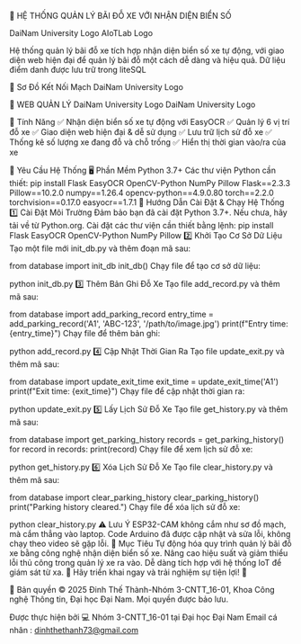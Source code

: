 🚗 HỆ THỐNG QUẢN LÝ BÃI ĐỖ XE VỚI NHẬN DIỆN BIỂN SỐ

DaiNam University Logo AIoTLab Logo

Hệ thống quản lý bãi đỗ xe tích hợp nhận diện biển số xe tự động, với giao diện web hiện đại để quản lý bãi đỗ một cách dễ dàng và hiệu quả. Dữ liệu điểm danh được lưu trữ trong liteSQL

🌟 Sơ Đồ Kết Nối Mạch
DaiNam University Logo

🌟 WEB QUẢN LÝ
DaiNam University Logo DaiNam University Logo

🌟 Tính Năng
✅ Nhận diện biển số xe tự động với EasyOCR
✅ Quản lý 6 vị trí đỗ xe
✅ Giao diện web hiện đại & dễ sử dụng
✅ Lưu trữ lịch sử đỗ xe
✅ Thống kê số lượng xe đang đỗ và chỗ trống
✅ Hiển thị thời gian vào/ra của xe

📌 Yêu Cầu Hệ Thống
🖥️ Phần Mềm
Python 3.7+
Các thư viện Python cần thiết:
pip install Flask EasyOCR OpenCV-Python NumPy Pillow
Flask==2.3.3
Pillow==10.2.0
numpy==1.26.4
opencv-python==4.9.0.80
torch==2.2.0
torchvision==0.17.0
easyocr==1.7.1 
🚀 Hướng Dẫn Cài Đặt & Chạy Hệ Thống
1️⃣ Cài Đặt Môi Trường
Đảm bảo bạn đã cài đặt Python 3.7+. Nếu chưa, hãy tải về từ Python.org.
Cài đặt các thư viện cần thiết bằng lệnh:
pip install Flask EasyOCR OpenCV-Python NumPy Pillow
2️⃣ Khởi Tạo Cơ Sở Dữ Liệu
Tạo một file mới init_db.py và thêm đoạn mã sau:

from database import init_db
init_db()
Chạy file để tạo cơ sở dữ liệu:

python init_db.py
3️⃣ Thêm Bản Ghi Đỗ Xe
Tạo file add_record.py và thêm mã sau:

from database import add_parking_record
entry_time = add_parking_record('A1', 'ABC-123', '/path/to/image.jpg')
print(f"Entry time: {entry_time}")
Chạy file để thêm bản ghi:

python add_record.py
4️⃣ Cập Nhật Thời Gian Ra
Tạo file update_exit.py và thêm mã sau:

from database import update_exit_time
exit_time = update_exit_time('A1')
print(f"Exit time: {exit_time}")
Chạy file để cập nhật thời gian ra:

python update_exit.py
5️⃣ Lấy Lịch Sử Đỗ Xe
Tạo file get_history.py và thêm mã sau:

from database import get_parking_history
records = get_parking_history()
for record in records:
    print(record)
Chạy file để xem lịch sử đỗ xe:

python get_history.py
6️⃣ Xóa Lịch Sử Đỗ Xe
Tạo file clear_history.py và thêm mã sau:

from database import clear_parking_history
clear_parking_history()
print("Parking history cleared.")
Chạy file để xóa lịch sử đỗ xe:

python clear_history.py
⚠️ Lưu Ý
ESP32-CAM không cắm như sơ đồ mạch, mà cắm thẳng vào laptop.
Code Arduino đã được cập nhật và sửa lỗi, không chạy theo video sẽ gặp lỗi.
🎯 Mục Tiêu
Tự động hóa quy trình quản lý bãi đỗ xe bằng công nghệ nhận diện biển số xe.
Nâng cao hiệu suất và giảm thiểu lỗi thủ công trong quản lý xe ra vào.
Dễ dàng tích hợp với hệ thống IoT để giám sát từ xa.
🚀 Hãy triển khai ngay và trải nghiệm sự tiện lợi! 🚀

📝 Bản quyền
© 2025 Đinh Thế Thành-Nhóm 3-CNTT_16-01, Khoa Công nghệ Thông tin, Đại học Đại Nam. Mọi quyền được bảo lưu.

Được thực hiện bởi 💻 Nhóm 3-CNTT_16-01 tại Đại học Đại Nam
Email cá nhân : dinhthethanh73@gmail.com
